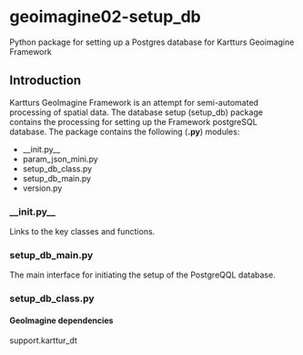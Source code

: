 # geoimagine02-setup_db

Python package for setting up a Postgres database for
Kartturs Geoimagine Framework

## Introduction

Kartturs GeoImagine Framework is an attempt for semi-automated processing of spatial data.
The database setup (setup_db) package contains the processing for
setting up the Framework postgreSQL database. The package contains the following (**.py**) modules:


- \_\_init.py\_\_
- param_json_mini.py
- setup\_db\_class.py
- setup\_db\_main.py
- version.py

### \_\_init.py\_\_

Links to the key classes and functions.

### setup\_db\_main.py

The main interface for initiating the setup of the PostgreQQL database.

### setup\_db\_class.py

#### GeoImagine dependencies

support.karttur_dt
